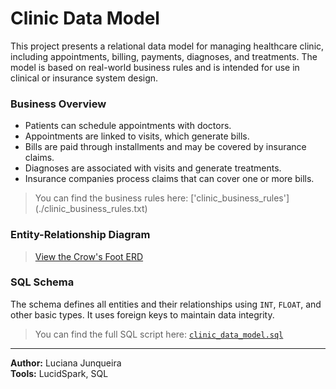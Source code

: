 
# Clinic Data Model

This project presents a relational data model for managing healthcare clinic, including appointments, billing, payments, diagnoses, and treatments. The model is based on real-world business rules and is intended for use in clinical or insurance system design.

### Business Overview

- Patients can schedule appointments with doctors.
- Appointments are linked to visits, which generate bills.
- Bills are paid through installments and may be covered by insurance claims.
- Diagnoses are associated with visits and generate treatments.
- Insurance companies process claims that can cover one or more bills.

> You can find the business rules here: ['clinic_business_rules'] (./clinic_business_rules.txt)

### Entity-Relationship Diagram

> [View the Crow's Foot ERD](./clinic_data_model.jpeg)

### SQL Schema

The schema defines all entities and their relationships using `INT`, `FLOAT`, and other basic types. It uses foreign keys to maintain data integrity.

> You can find the full SQL script here: [`clinic_data_model.sql`](./clinic_data_model.sql)

---

**Author:** Luciana Junqueira  
**Tools:** LucidSpark, SQL

